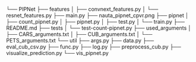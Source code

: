 └── PIPNet
    ├── features
    │   ├── convnext_features.py
    │   └── resnet_features.py
    ├── main.py
    ├── nauta_pipnet_cpvr.png
    ├── pipnet
    │   ├── count_pipnet.py
    │   ├── pipnet.py
    │   ├── test.py
    │   └── train.py
    ├── README.md
    ├── tests
    │   └── test-count-pipnet.py
    ├── used_arguments
    │   ├── CARS_arguments.txt
    │   ├── CUB_arguments.txt
    │   └── PETS_arguments.txt
    └── util
        ├── args.py
        ├── data.py
        ├── eval_cub_csv.py
        ├── func.py
        ├── log.py
        ├── preprocess_cub.py
        ├── visualize_prediction.py
        └── vis_pipnet.py